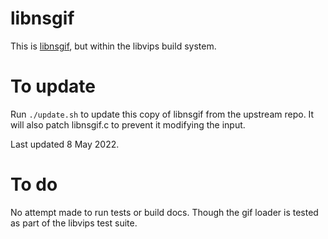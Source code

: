 # libnsgif

This is [libnsgif](https://www.netsurf-browser.org/projects/libnsgif/),
but within the libvips build system. 

# To update

Run `./update.sh` to update this copy of libnsgif from the upstream repo. It
will also patch libnsgif.c to prevent it modifying the input.

Last updated 8 May 2022.

# To do

No attempt made to run tests or build docs. Though the gif loader is tested
as part of the libvips test suite.
